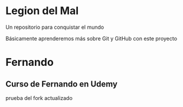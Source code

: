 # Legion del Mal
Un repositorio para conquistar el mundo

Básicamente aprenderemos más sobre Git y GitHub con este proyecto


# Fernando


## Curso de Fernando en Udemy

prueba del fork actualizado
